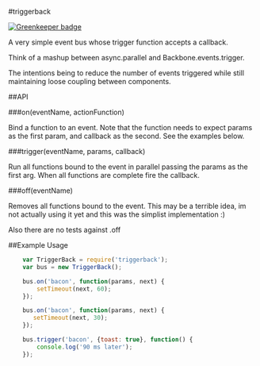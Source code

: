 #triggerback

[![Greenkeeper badge](https://badges.greenkeeper.io/simonmcmanus/triggerback.svg)](https://greenkeeper.io/)

A very simple event bus whose trigger function accepts a callback.

Think of a mashup between async.parallel and Backbone.events.trigger.

The intentions being to reduce the number of events triggered while still maintaining loose coupling between components.

##API

###on(eventName, actionFunction)

Bind a function to an event. Note that the function needs to expect params as the first param, and callback as the second. See the examples below.

###trigger(eventName, params, callback)

Run all functions bound to the event in parallel passing the params as the first arg. When all functions are complete fire the callback.

###off(eventName)

Removes all functions bound to the event. This may be a terrible idea, im not actually using it yet and this was the simplist implementation :)

Also there are no tests against .off

##Example Usage

```js
    var TriggerBack = require('triggerback');
    var bus = new TriggerBack();

    bus.on('bacon', function(params, next) {
        setTimeout(next, 60);
    });

    bus.on('bacon', function(params, next) {
       setTimeout(next, 30);
    });

    bus.trigger('bacon', {toast: true}, function() {
        console.log('90 ms later');
    });

